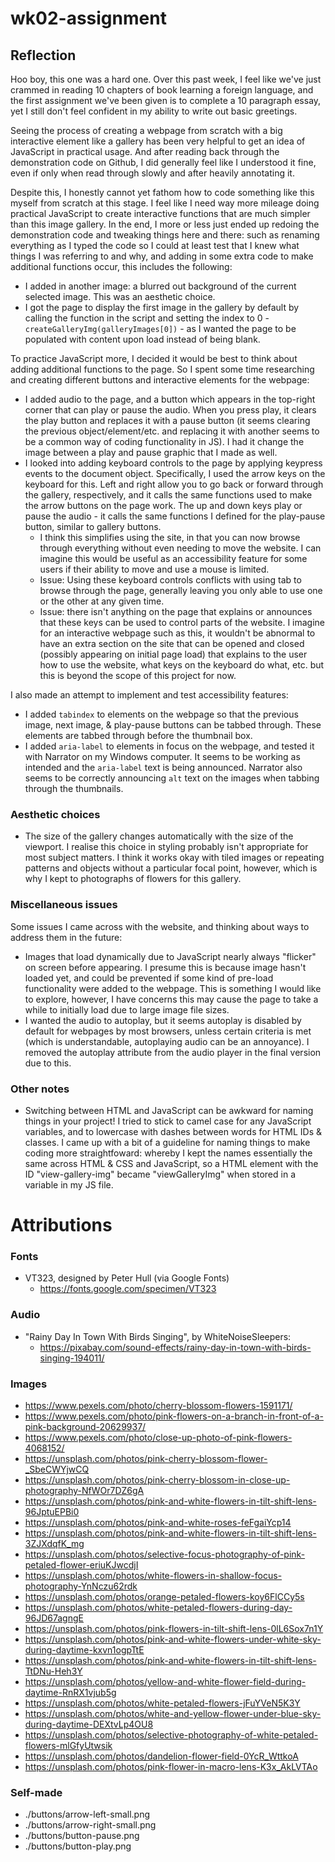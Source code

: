 # wk02-assignment
## Reflection
Hoo boy, this one was a hard one. Over this past week, I feel like we've just crammed in reading 10 chapters of book learning a foreign language, and the first assignment we've been given is to complete a 10 paragraph essay, yet I still don't feel confident in my ability to write out basic greetings.


Seeing the process of creating a webpage from scratch with a big interactive element like a gallery has been very helpful to get an idea of JavaScript in practical usage. And after reading back through the demonstration code on Github, I did generally feel like I understood it fine, even if only when read through slowly and after heavily annotating it. 


Despite this, I honestly cannot yet fathom how to code something like this myself from scratch at this stage. I feel like I need way more mileage doing practical JavaScript to create interactive functions that are much simpler than this image gallery. In the end, I more or less just ended up redoing the demonstration code and tweaking things here and there: such as renaming everything as I typed the code so I could at least test that I knew what things I was referring to and why, and adding in some extra code to make additional functions occur, this includes the following:
- I added in another image: a blurred out background of the current selected image. This was an aesthetic choice.
- I got the page to display the first image in the gallery by default by calling the function in the script and setting the index to 0 - `createGalleryImg(galleryImages[0])` - as I wanted the page to be populated with content upon load instead of being blank.


To practice JavaScript more, I decided it would be best to think about adding additional functions to the page. So I spent some time researching and creating different buttons and interactive elements for the webpage:
- I added audio to the page, and a button which appears in the top-right corner that can play or pause the audio. When you press play, it clears the play button and replaces it with a pause button (it seems clearing the previous object/element/etc. and replacing it with another seems to be a common way of coding functionality in JS). I had it change the image between a play and pause graphic that I made as well.
- I looked into adding keyboard controls to the page by applying keypress events to the document object. Specifically, I used the arrow keys on the keyboard for this. Left and right allow you to go back or forward through the gallery, respectively, and it calls the same functions used to make the arrow buttons on the page work. The up and down keys play or pause the audio - it calls the same functions I defined for the play-pause button, similar to gallery buttons.
    - I think this simplifies using the site, in that you can now browse through everything without even needing to move the website. I can imagine this would be useful as an accessibility feature for some users if their ability to move and use a mouse is limited.
    - Issue: Using these keyboard controls conflicts with using tab to browse through the page, generally leaving you only able to use one or the other at any given time.
    - Issue: there isn't anything on the page that explains or announces that these keys can be used to control parts of the website. I imagine for an interactive webpage such as this, it wouldn't be abnormal to have an extra section on the site that can be opened and closed (possibly appearing on initial page load) that explains to the user how to use the website, what keys on the keyboard do what, etc. but this is beyond the scope of this project for now.


I also made an attempt to implement and test accessibility features:
- I added `tabindex` to elements on the webpage so that the previous image, next image, & play-pause buttons can be tabbed through. These elements are tabbed through before the thumbnail box.
- I added `aria-label` to elements in focus on the webpage, and tested it with Narrator on my Windows computer. It seems to be working as intended and the `aria-label` text is being announced. Narrator also seems to be correctly announcing `alt` text on the images when tabbing through the thumbnails.


### Aesthetic choices
- The size of the gallery changes automatically with the size of the viewport. I realise this choice in styling probably isn't appropriate for most subject matters. I think it works okay with tiled images or repeating patterns and objects without a particular focal point, however, which is why I kept to photographs of flowers for this gallery.


### Miscellaneous issues
Some issues I came across with the website, and thinking about ways to address them in the future:
- Images that load dynamically due to JavaScript nearly always "flicker" on screen before appearing. I presume this is because image hasn't loaded yet, and could be prevented if some kind of pre-load functionality were added to the webpage. This is something I would like to explore, however, I have concerns this may cause the page to take a while to initially load due to large image file sizes.
- I wanted the audio to autoplay, but it seems autoplay is disabled by default for webpages by most browsers, unless certain criteria is met (which is understandable, autoplaying audio can be an annoyance). I removed the autoplay attribute from the audio player in the final version due to this.


### Other notes
- Switching between HTML and JavaScript can be awkward for naming things in your project! I tried to stick to camel case for any JavaScript variables, and to lowercase with dashes between words for HTML IDs & classes. I came up with a bit of a guideline for naming things to make coding more straightfoward: whereby I kept the names essentially the same across HTML & CSS and JavaScript, so a HTML element with the ID "view-gallery-img" became "viewGalleryImg" when stored in a variable in my JS file.


# Attributions
### Fonts
- VT323, designed by Peter Hull (via Google Fonts)
    - https://fonts.google.com/specimen/VT323

### Audio

- "Rainy Day In Town With Birds Singing", by WhiteNoiseSleepers:
    - https://pixabay.com/sound-effects/rainy-day-in-town-with-birds-singing-194011/


### Images
- https://www.pexels.com/photo/cherry-blossom-flowers-1591171/
- https://www.pexels.com/photo/pink-flowers-on-a-branch-in-front-of-a-pink-background-20629937/
- https://www.pexels.com/photo/close-up-photo-of-pink-flowers-4068152/
- https://unsplash.com/photos/pink-cherry-blossom-flower-_SbeCWYjwCQ
- https://unsplash.com/photos/pink-cherry-blossom-in-close-up-photography-NfWOr7DZ6gA
- https://unsplash.com/photos/pink-and-white-flowers-in-tilt-shift-lens-96JptuEPBi0
- https://unsplash.com/photos/pink-and-white-roses-feFgaiYcp14
- https://unsplash.com/photos/pink-and-white-flowers-in-tilt-shift-lens-3ZJXdqfK_mg
- https://unsplash.com/photos/selective-focus-photography-of-pink-petaled-flower-eriuKJwcdjI
- https://unsplash.com/photos/white-flowers-in-shallow-focus-photography-YnNczu62rdk
- https://unsplash.com/photos/orange-petaled-flowers-koy6FlCCy5s
- https://unsplash.com/photos/white-petaled-flowers-during-day-96JD67agngE
- https://unsplash.com/photos/pink-flowers-in-tilt-shift-lens-0lL6Sox7n1Y
- https://unsplash.com/photos/pink-and-white-flowers-under-white-sky-during-daytime-kxvn1ogpTtE
- https://unsplash.com/photos/pink-and-white-flowers-in-tilt-shift-lens-TtDNu-Heh3Y
- https://unsplash.com/photos/yellow-and-white-flower-field-during-daytime-RnRX1vjub5g
- https://unsplash.com/photos/white-petaled-flowers-jFuYVeN5K3Y
- https://unsplash.com/photos/white-and-yellow-flower-under-blue-sky-during-daytime-DEXtvLp4OU8
- https://unsplash.com/photos/selective-photography-of-white-petaled-flowers-mlGfyUtwsik
- https://unsplash.com/photos/dandelion-flower-field-0YcR_WttkoA
- https://unsplash.com/photos/pink-flower-in-macro-lens-K3x_AkLVTAo


### Self-made
- ./buttons/arrow-left-small.png
- ./buttons/arrow-right-small.png
- ./buttons/button-pause.png
- ./buttons/button-play.png